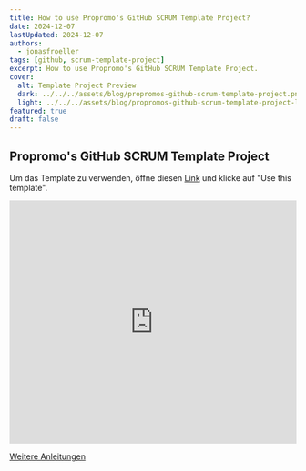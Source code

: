 ```yaml
---
title: How to use Propromo's GitHub SCRUM Template Project?
date: 2024-12-07
lastUpdated: 2024-12-07
authors:
  - jonasfroeller
tags: [github, scrum-template-project]
excerpt: How to use Propromo's GitHub SCRUM Template Project.
cover:
  alt: Template Project Preview
  dark: ../../../assets/blog/propromos-github-scrum-template-project.png
  light: ../../../assets/blog/propromos-github-scrum-template-project-light.png
featured: true
draft: false
---
```


## Propromo's GitHub SCRUM Template Project

Um das Template zu verwenden, öffne diesen [Link](https://github.com/orgs/propromo-software/projects/11/views/1) und klicke auf "Use this template".

<div style="position: relative; padding-top: 85%; height: 0; overflow: hidden;">
  <iframe
    src="https://scribehow.com/embed/How_to_Use_a_GitHub_Project_Template__y3JHkik4RZyMwE6fqhVPYA"
    style="position: absolute; top: 0; left: 0; width: 100%; height: 100%;"
    allowfullscreen
    frameborder="0"
  ></iframe>
</div>

[Weitere Anleitungen](https://scribehow.com/page/Propromo__MU4jHKxgQGaFxrY-THBpsg)
